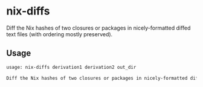 # nix-diffs

Diff the Nix hashes of two closures or packages in nicely-formatted diffed text files (with ordering mostly preserved).


## Usage

```bash
usage: nix-diffs derivation1 derivation2 out_dir

Diff the Nix hashes of two closures or packages in nicely-formatted diffed text files (with ordering mostly preserved).

```

